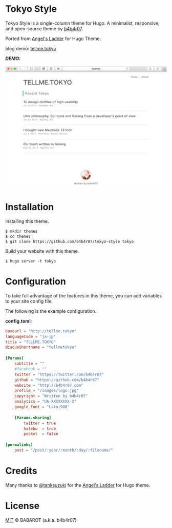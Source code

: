 Tokyo Style
===

Tokyo Style is a single-column theme for Hugo. A minimalist, responsive, and open-source theme by [b4b4r07](http://b4b4r07.com). 

Ported from [Angel's Ladder](https://github.com/tanksuzuki/angels-ladder) for Hugo Theme.

blog demo: [tellme.tokyo](http://tellme.tokyo)

***DEMO:***

![](https://raw.githubusercontent.com/b4b4r07/screenshots/master/tokyo-style/demo.png)

# Installation

Installing this theme.

```console
$ mkdir themes
$ cd themes
$ git clone https://github.com/b4b4r07/tokyo-style tokyo
```

Build your website with this theme.

```console
$ hugo server -t tokyo
```

# Configuration

To take full advantage of the features in this theme, you can add variables to your site config file.

The following is the example configuration.

**config.toml**:

```toml
baseurl = "http://tellme.tokyo"
languageCode = "ja-jp"
title = "TELLME.TOKYO"
disqusShortname = "tellmetokyo"

[Params]
    subtitle = ""
    #facebook = ""
    twitter = "https://twitter.com/b4b4r07"
    github = "https://github.com/b4b4r07"
    website = "http://b4b4r07.com"
    profile = "/images/logo.jpg"
    copyright = "Written by b4b4r07"
    analytics = "UA-XXXXXXXX-X"
    google_font = "Lato:900"

    [Params.sharing]
        twitter = true
        hatebu  = true
        pocket  = false

[permalinks]
    post = "/post/:year/:month/:day/:filename/"

```

# Credits

Many thanks to [@tanksuzuki](http://github.com/tanksuzuki) for the [Angel's Ladder](https://github.com/tanksuzuki/angels-ladder) for Hugo theme.

# License

[MIT](https://raw.githubusercontent.com/b4b4r07/dotfiles/master/doc/LICENSE-MIT.txt) © BABAROT (a.k.a. b4b4r07)
